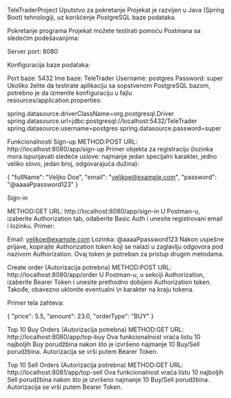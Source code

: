 TeleTraderProject
Uputstvo za pokretanje
Projekat je razvijen u Java (Spring Boot) tehnologiji, uz korišćenje PostgreSQL baze podataka.

Pokretanje programa
Projekat možete testirati pomoću Postmana sa sledećim podešavanjima:

Server port: 8080

Konfiguracija baze podataka:

Port baze: 5432
Ime baze: TeleTrader
Username: postgres
Password: super
Ukoliko želite da testirate aplikaciju sa sopstvenom PostgreSQL bazom, potrebno je da izmenite konfiguraciju u fajlu resources/application.properties:


spring.datasource.driverClassName=org.postgresql.Driver
spring.datasource.url=jdbc:postgresql://localhost:5432/TeleTrader
spring.datasource.username=postgres
spring.datasource.password=super


Funkcionalnosti
Sign-up
METHOD:POST
URL: http://localhost:8080/app/sign-up
Primer objekta za registraciju (lozinka mora ispunjavati sledeće uslove: najmanje jedan specijalni karakter, jedno veliko slovo, jedan broj, odgovarajuća dužina):


{
  "fullName": "Veljko Doe",
  "email": "veljkoe@example.com",
  "password": "@aaaaPpassword123"
}


Sign-in

METHOD:GET
URL: http://localhost:8080/app/sign-in
U Postman-u, izaberite Authorization tab, odaberite Basic Auth i unesite registrovani email i lozinku.
Primer:

Email: veljkoe@example.com
Lozinka: @aaaaPpassword123
Nakon uspešne prijave, kopirajte Authorization token koji se nalazi u zaglavlju odgovora pod nazivom Authorization. Ovaj token je potreban za pristup drugim metodama.

Create order (Autorizacija potrebna)
METHOD:POST
URL: http://localhost:8080/app/order
U Postman-u, u sekciji Authorization, izaberite Bearer Token i unesite prethodno dobijeni Authorization token. Takođe, obavezno uklonite eventualni \n karakter na kraju tokena.

Primer tela zahteva:

{
  "price": 5.5,
  "amount": 23.0,
  "orderType": "BUY"
}


Top 10 Buy Orders (Autorizacija potrebna)
METHOD:GET
URL: http://localhost:8080/app/top-buy
Ova funkcionalnost vraća listu 10 najboljih Buy porudžbina nakon što je izvršeno najmanje 10 Buy/Sell porudžbina.
Autorizacija se vrši putem Bearer Token.

Top 10 Sell Orders (Autorizacija potrebna)
METHOD:GET
URL: http://localhost:8081/app/top-sell
Ova funkcionalnost vraća listu 10 najboljih Sell porudžbina nakon što je izvršeno najmanje 10 Buy/Sell porudžbina.
Autorizacija se vrši putem Bearer Token.

